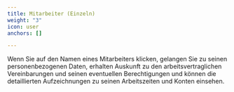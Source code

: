 ```yaml
---
title: Mitarbeiter (Einzeln)
weight: "3"
icon: user
anchors: []

---
```

Wenn Sie auf den Namen eines Mitarbeiters klicken, gelangen Sie zu seinen personenbezogenen Daten, erhalten Auskunft zu den arbeitsvertraglichen Vereinbarungen und seinen eventuellen Berechtigungen und können die detaillierten Aufzeichnungen zu seinen Arbeitszeiten und Konten einsehen.